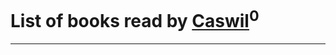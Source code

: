 # List of books read by [Caswil](https://plus.google.com/u/0/111613390096942262621/)<sup>0</sup>
---

